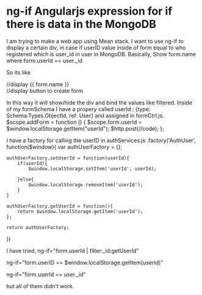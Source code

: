 
# ng-if Angularjs expression for if there is data in the MongoDB

I am trying to make a web app using Mean stack.
I want to use ng-if to display a certain div, in case if userID value inside of form equal to who registered which is user_id in user in MongoDB. Basically,
Show form.name where form.userId == user._id

So its like
<div ng-if="form.userID == user._id"> 
   //display {{ form.name }}
</div>

<div ng-if="form.userID != user._id"> 
   //display button to create form
</div>

In this way it will show/hide the div and bind the values like filtered.
Inside of my formSchema I have a propery called userId : {type: Schema.Types.ObjectId, ref: User} and assigned in formCtrl.js.
$scope.addForm = function () {
        $scope.form.userId = $window.localStorage.getItem("userId");
        $http.post(//code);
      };

I have a factory for calling the userID in authServices.js
.factory('AuthUser', function($window){
    var authUserFactory = {};

    authUserFactory.setUserId = function(userId){
        if(userId){
            $window.localStorage.setItem('userId', userId);

        }else{
            $window.localStorage.removeItem('userId'); 
        }
    }

    authUserFactory.getUserId = function(){ 
        return $window.localStorage.getItem('userId');
    };

    return authUserFactory;
})

I have tried,
  ng-if="form.userId | filter:_id:getUserId"

  ng-if="form.userID == $window.localStorage.getItem(userId)"

  ng-if="form.userId == user._id"

but all of them didn't work.

        